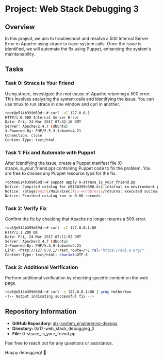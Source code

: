 # Project: Web Stack Debugging 3

## Overview

In this project, we aim to troubleshoot and resolve a 500 Internal Server Error in Apache using strace to trace system calls. Once the issue is identified, we will automate the fix using Puppet, enhancing the system's maintainability.

## Tasks

### Task 0: Strace is Your Friend

Using strace, investigate the root cause of Apache returning a 500 error. This involves analyzing the system calls and identifying the issue. You can use tmux to run strace in one window and curl in another.

```bash
root@e514b399d69d:~# curl -sI 127.0.0.1
HTTP/1.0 500 Internal Server Error
Date: Fri, 24 Mar 2017 07:32:16 GMT
Server: Apache/2.4.7 (Ubuntu)
X-Powered-By: PHP/5.5.9-1ubuntu4.21
Connection: close
Content-Type: text/html
```

### Task 1: Fix and Automate with Puppet

After identifying the issue, create a Puppet manifest file (0-strace_is_your_friend.pp) containing Puppet code to fix the problem. You are free to choose any Puppet resource type for the fix.

```bash
root@e514b399d69d:~# puppet apply 0-strace_is_your_friend.pp
Notice: Compiled catalog for e514b399d69d.ec2.internal in environment production in 0.02 seconds
Notice: /Stage[main]/Main/Exec[fix-wordpress]/returns: executed successfully
Notice: Finished catalog run in 0.08 seconds
```

### Task 2: Verify Fix

Confirm the fix by checking that Apache no longer returns a 500 error.

```bash
root@e514b399d69d:~# curl -sI 127.0.0.1:80
HTTP/1.1 200 OK
Date: Fri, 24 Mar 2017 07:11:52 GMT
Server: Apache/2.4.7 (Ubuntu)
X-Powered-By: PHP/5.5.9-1ubuntu4.21
Link: <http://127.0.0.1/?rest_route=/>; rel="https://api.w.org/"
Content-Type: text/html; charset=UTF-8
```

### Task 3: Additional Verification

Perform additional verification by checking specific content on the web page.

```bash
root@e514b399d69d:~# curl -s 127.0.0.1:80 | grep Holberton
<!-- Output indicating successful fix -->
```

## Repository Information

- **GitHub Repository:** [alx-system_engineering-devops](https://github.com/username/alx-system_engineering-devops)
- **Directory:** 0x17-web_stack_debugging_3
- **File:** 0-strace_is_your_friend.pp

Feel free to reach out for any questions or assistance.

Happy debugging! 🚀

